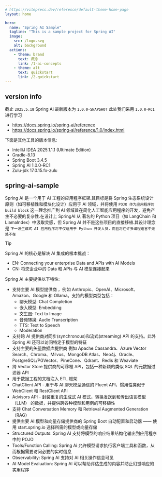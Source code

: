 ```yaml
---
# https://vitepress.dev/reference/default-theme-home-page
layout: home

hero:
  name: "Spring AI Sample"
  tagline: "This is a sample project for Spring AI"
  image:
    src: /logo.svg
    alt: background
  actions:
    - theme: brand
      text: 概念
      link: /1-ai-concepts
    - theme: alt
      text: quickstart
      link: /2-quickstart
---
```


<script setup>
import { VPTeamMembers } from 'vitepress/theme';

const members = [
    {
        avatar: 'https://www.github.com/caobaoqi1024.png',
        name: 'caobaoqi1024',
        title: 'cbq-ubuntu',
        links: [
            { icon: 'github', link: 'https://github.com/caobaoqi1024' },
        ]
    },
    {
        avatar: 'https://www.github.com/caobaoqi1029.png',
        name: 'caobaoqi1029',
        title: 'cbq-windows',
        links: [
            { icon: 'github', link: 'https://github.com/caobaoqi1029' },
        ]
    },
]
</script>

<VPTeamMembers size="small" :members />

## version info

截止 `2025.5.18` Spring Ai 最新版本为 `1.0.0-SNAPSHOT` 此处我们采用 `1.0.0-RC1` 进行学习

- https://docs.spring.io/spring-ai/reference
- https://docs.spring.io/spring-ai/reference/1.0/index.html

下面是其他工具的版本信息:

- IntelliJ IDEA 2025.1.1.1 (Ultimate Edition)
- Gradle-8.13
- Spring Boot 3.4.5
- Spring AI 1.0.0-RC1
- Zulu-jdk 17.0.15.fx-zulu

## spring-ai-sample

Spring AI 是一个用于 AI 工程的应用程序框架.其目标是将 Spring 生态系统设计原则（如可移植性和模块化设计）应用于 AI 领域，并将使用
`POJO 作为应用程序的 build block` 这一理念推广到 AI 领域旨在简化人工智能应用程序的开发，避免产生不必要的复杂性.在设计上
SpringAI 从 著名的 Python 项目（如 LangChain 和 LlamaIndex）中汲取灵感，但 Spring AI 并不是这些项目的直接移植.其设计理念
是 `下一波生成式 AI 应用程序将不仅适用于 Python 开发人员，而且将在许多编程语言中无处不在`

> [!TIP]
> Spring AI 的核心是解决 AI 集成的根本挑战：
>
> - EN: Connecting your enterprise Data and APIs with AI Models
> - CN: 将您企业中的 Data 和 APIs 与 AI 模型连接起来

Spring AI 主要提供以下特性:

- 支持主要 AI 模型提供商 ，例如 Anthropic、OpenAI、Microsoft、Amazon、Google 和 Ollama。支持的模型类型包括：
    - 聊天模型: Chat Completion
    - 嵌入模型: Embedding
    - 文生图: Text to Image
    - 音频转换: Audio Transcription
    - TTS: Text to Speech
    - Moderation
- 支持跨 AI 提供商对同步(synchronous)和流式(streaming) API 的支持。此外 Spring AI 还可以访问特定于模型的特征
- 支持主要的矢量数据库提供商 例如 Apache Cassandra、Azure Vector Search、Chroma、Milvus、MongoDB
  Atlas、Neo4j、Oracle、PostgreSQL/PGVector、PineCone、Qdrant、Redis 和 Weaviate
- 跨 Vector Store 提供商的可移植 API，包括一种新颖的类似 SQL 的元数据过滤器 API
- 用于数据工程的文档注入 ETL 框架
- ChatClient API - 用于与 AI 聊天模型通信的 Fluent API，惯用性类似于 WebClient 和 RestClient API
- Advisors API - 封装重复的生成式 AI 模式，转换发送到和传出语言模型 （LLM） 的数据，并提供跨各种模型和用例的可移植性
- 支持 Chat Conversation Memory 和 Retrieval Augmented Generation （RAG）
- 提供主要 AI 模型和向量存储提供商的 Spring Boot 自动配置和启动器 —— 使用 start.spring.io 选择所需的模型或向量存储
- Structured Outputs: Spring AI 支持将模型的响应结果结构化输出到应用程序中的 POJO
- Tools/Function Calling: Spring Ai 允许模型请求执行客户端工具和函数，从而根据需要访问必要的实时信息
- Observability: Spring AI 支持对 AI 相关操作信息可见
- AI Model Evaluation: Spring AI 可以帮助评估生成的内容并防止幻觉响应的实用程序
